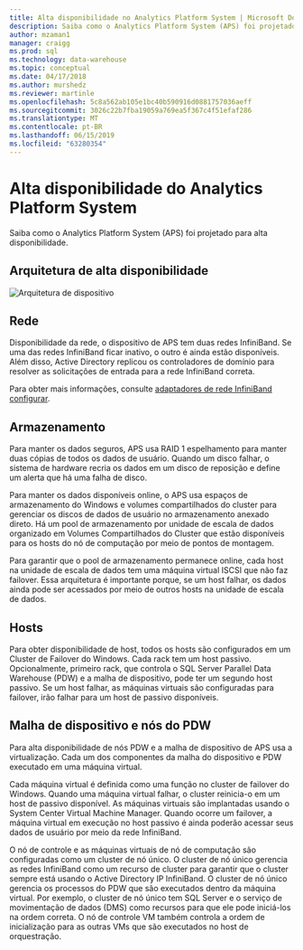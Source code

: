 ```yaml
---
title: Alta disponibilidade no Analytics Platform System | Microsoft Docs
description: Saiba como o Analytics Platform System (APS) foi projetado para alta disponibilidade.
author: mzaman1
manager: craigg
ms.prod: sql
ms.technology: data-warehouse
ms.topic: conceptual
ms.date: 04/17/2018
ms.author: murshedz
ms.reviewer: martinle
ms.openlocfilehash: 5c8a562ab105e1bc40b590916d0881757036aeff
ms.sourcegitcommit: 3026c22b7fba19059a769ea5f367c4f51efaf286
ms.translationtype: MT
ms.contentlocale: pt-BR
ms.lasthandoff: 06/15/2019
ms.locfileid: "63280354"
---
```

# <a name="analytics-platform-system-high-availability"></a>Alta disponibilidade do Analytics Platform System
Saiba como o Analytics Platform System (APS) foi projetado para alta disponibilidade.  
  
## <a name="high-availability-architecture"></a>Arquitetura de alta disponibilidade  
![Arquitetura de dispositivo](media/appliance-architecture.png "arquitetura de dispositivo")  
  
## <a name="network"></a>Rede  
Disponibilidade da rede, o dispositivo de APS tem duas redes InfiniBand. Se uma das redes InfiniBand ficar inativo, o outro é ainda estão disponíveis. Além disso, Active Directory replicou os controladores de domínio para resolver as solicitações de entrada para a rede InfiniBand correta.  
  
Para obter mais informações, consulte [adaptadores de rede InfiniBand configurar](configure-infiniband-network-adapters.md).  
  
## <a name="storage"></a>Armazenamento  
Para manter os dados seguros, APS usa RAID 1 espelhamento para manter duas cópias de todos os dados de usuário. Quando um disco falhar, o sistema de hardware recria os dados em um disco de reposição e define um alerta que há uma falha de disco.  
  
Para manter os dados disponíveis online, o APS usa espaços de armazenamento do Windows e volumes compartilhados do cluster para gerenciar os discos de dados de usuário no armazenamento anexado direto. Há um pool de armazenamento por unidade de escala de dados organizado em Volumes Compartilhados do Cluster que estão disponíveis para os hosts do nó de computação por meio de pontos de montagem.  
  
Para garantir que o pool de armazenamento permanece online, cada host na unidade de escala de dados tem uma máquina virtual ISCSI que não faz failover. Essa arquitetura é importante porque, se um host falhar, os dados ainda pode ser acessados por meio de outros hosts na unidade de escala de dados.  
  
## <a name="hosts"></a>Hosts  
Para obter disponibilidade de host, todos os hosts são configurados em um Cluster de Failover do Windows. Cada rack tem um host passivo. Opcionalmente, primeiro rack, que controla o SQL Server Parallel Data Warehouse (PDW) e a malha de dispositivo, pode ter um segundo host passivo. Se um host falhar, as máquinas virtuais são configuradas para failover, irão falhar para um host de passivo disponíveis.  
  
## <a name="pdw-nodes-and-appliance-fabric"></a>Malha de dispositivo e nós do PDW  
Para alta disponibilidade de nós PDW e a malha de dispositivo de APS usa a virtualização. Cada um dos componentes da malha do dispositivo e PDW executado em uma máquina virtual.  
  
Cada máquina virtual é definida como uma função no cluster de failover do Windows. Quando uma máquina virtual falhar, o cluster reinicia-o em um host de passivo disponível. As máquinas virtuais são implantadas usando o System Center Virtual Machine Manager. Quando ocorre um failover, a máquina virtual em execução no host passivo é ainda poderão acessar seus dados de usuário por meio da rede InfiniBand.  
  
O nó de controle e as máquinas virtuais de nó de computação são configuradas como um cluster de nó único. O cluster de nó único gerencia as redes InfiniBand como um recurso de cluster para garantir que o cluster sempre está usando o Active Directory IP InfiniBand. O cluster de nó único gerencia os processos do PDW que são executados dentro da máquina virtual. Por exemplo, o cluster de nó único tem SQL Server e o serviço de movimentação de dados (DMS) como recursos para que ele pode iniciá-los na ordem correta. O nó de controle VM também controla a ordem de inicialização para as outras VMs que são executados no host de orquestração.  
  
